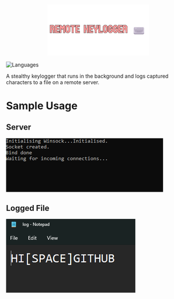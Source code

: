 <p align="center">
  <img src="https://github.com/Nizar1999/Remote-Keylogger/blob/master/screenshots/Banner.png" width = 55%; height=55% />
</p>

![Languages](https://img.shields.io/badge/-C-%23CCC4D7?style=for-the-badge&logo=c&logoColor=%23FF9B9B) 

A stealthy keylogger that runs in the background and logs captured characters to a file on a remote server.

# Sample Usage

## Server
![Server](./screenshots/Server.gif)

## Logged File
![Logged](./screenshots/Logged.png)

